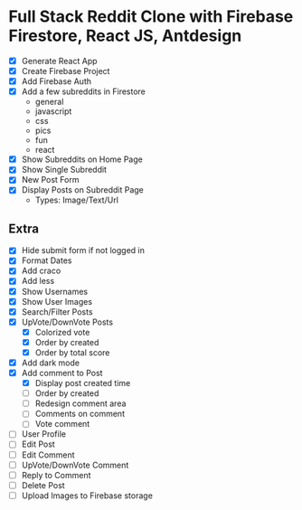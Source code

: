 # Full Stack Reddit Clone with Firebase Firestore, React JS, Antdesign

- [x] Generate React App
- [x] Create Firebase Project
- [x] Add Firebase Auth
- [x] Add a few subreddits in Firestore
  - general
  - javascript
  - css
  - pics
  - fun
  - react
- [x] Show Subreddits on Home Page
- [x] Show Single Subreddit
- [x] New Post Form
- [x] Display Posts on Subreddit Page
  - Types: Image/Text/Url

## Extra

- [x] Hide submit form if not logged in
- [x] Format Dates
- [x] Add craco
- [x] Add less
- [x] Show Usernames
- [x] Show User Images
- [x] Search/Filter Posts
- [x] UpVote/DownVote Posts
  - [x] Colorized vote
  - [x] Order by created
  - [x] Order by total score
- [x] Add dark mode
- [x] Add comment to Post
  - [x] Display post created time
  - [ ] Order by created
  - [ ] Redesign comment area
  - [ ] Comments on comment
  - [ ] Vote comment
- [ ] User Profile
- [ ] Edit Post
- [ ] Edit Comment
- [ ] UpVote/DownVote Comment
- [ ] Reply to Comment
- [ ] Delete Post
- [ ] Upload Images to Firebase storage
